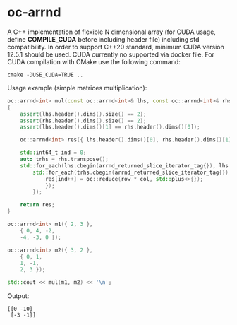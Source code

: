 # oc-arrnd

A C++ implementation of flexible N dimensional array (for CUDA usage, define __COMPILE_CUDA__ before including header file) including std compatibility.
In order to support C++20 standard, minimum CUDA version 12.5.1 should be used. CUDA currently no supported via docker file. For CUDA compilation with CMake use the following command:
```console
cmake -DUSE_CUDA=TRUE ..
```

Usage example (simple matrices multiplication):

```cpp
oc::arrnd<int> mul(const oc::arrnd<int>& lhs, const oc::arrnd<int>& rhs)
{
    assert(lhs.header().dims().size() == 2);
    assert(rhs.header().dims().size() == 2);
    assert(lhs.header().dims()[1] == rhs.header().dims()[0]);

    oc::arrnd<int> res({ lhs.header().dims()[0], rhs.header().dims()[1] });

    std::int64_t ind = 0;
    auto trhs = rhs.transpose();
    std::for_each(lhs.cbegin(arrnd_returned_slice_iterator_tag{}), lhs.cend(arrnd_returned_slice_iterator_tag{}), [&](const auto& row) {
        std::for_each(trhs.cbegin(arrnd_returned_slice_iterator_tag{}), trhs.cend(arrnd_returned_slice_iterator_tag{}), [&](const auto& col) {
            res[ind++] = oc::reduce(row * col, std::plus<>{});
            });
        });

    return res;
}

oc::arrnd<int> m1({ 2, 3 },
    { 0, 4, -2,
    -4, -3, 0 });

oc::arrnd<int> m2({ 3, 2 },
    { 0, 1,
    1, -1,
    2, 3 });

std::cout << mul(m1, m2) << '\n';
```

Output:

```
[[0 -10]
 [-3 -1]]
```
